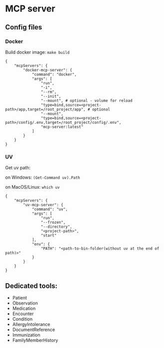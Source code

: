 # MCP server

## Config files

### Docker

Build docker image:
```make build```
```
{
    "mcpServers": {
        "docker-mcp-server": {
            "command": "docker",
            "args": [
                "run",
                "-i",
                "--rm",
                "--init",
                "--mount", # optional - volume for reload
                "type=bind,source=<project-path>/app,target=/root_project/app", # optional
                "--mount",
                "type=bind,source=<project-path>/config/.env,target=/root_project/config/.env",
                "mcp-server:latest"
            ]
        }
    }
}
```

### UV

Get uv path:

on Windows:
```(Get-Command uv).Path```

on MacOS/Linux:
```which uv```
```
{
    "mcpServers": {
        "uv-mcp-server": {
            "command": "uv",
            "args": [
                "run",
                "--frozen",
                "--directory",
                "<project-path>",
                "start"
            ],
            "env": {
                "PATH": "<path-to-bin-folder(without uv at the end of path)>"
            }
        }
    }
}
```

## Dedicated tools:
- Patient
- Observation
- Medication
- Encounter
- Condition
- AllergyIntolerance
- DocumentReference
- Immunization
- FamilyMemberHistory
